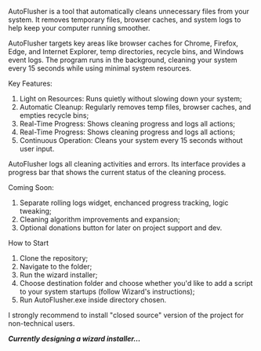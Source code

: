 AutoFlusher is a tool that automatically cleans unnecessary files from your system. It removes temporary files, browser caches, and system logs to help keep your computer running smoother.

AutoFlusher targets key areas like browser caches for Chrome, Firefox, Edge, and Internet Explorer, temp directories, recycle bins, and Windows event logs. The program runs in the background, cleaning your system every 15 seconds while using minimal system resources.

Key Features:
1. Light on Resources: Runs quietly without slowing down your system;
2. Automatic Cleanup: Regularly removes temp files, browser caches, and empties recycle bins;
3. Real-Time Progress: Shows cleaning progress and logs all actions;
4. Real-Time Progress: Shows cleaning progress and logs all actions;
5. Continuous Operation: Cleans your system every 15 seconds without user input.

AutoFlusher logs all cleaning activities and errors. Its interface provides a progress bar that shows the current status of the cleaning process.

Coming Soon:
1. Separate rolling logs widget, enchanced progress tracking, logic tweaking;
2. Cleaning algorithm improvements and expansion;
3. Optional donations button for later on project support and dev.
    
How to Start
1. Clone the repository;
2. Navigate to the folder;
3. Run the wizard installer;
4. Choose destination folder and choose whether you'd like to add a script to your system startups (follow Wizard's instructions);
5. Run AutoFlusher.exe inside directory chosen.

I strongly recommend to install "closed source" version of the project for non-technical users.

***Currently designing a wizard installer...***
